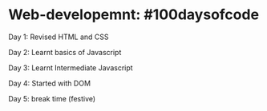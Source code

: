 # Web-developemnt: #100daysofcode

Day 1: Revised HTML and CSS

Day 2: Learnt basics of Javascript

Day 3: Learnt Intermediate Javascript

Day 4: Started with DOM

Day 5: break time (festive)
